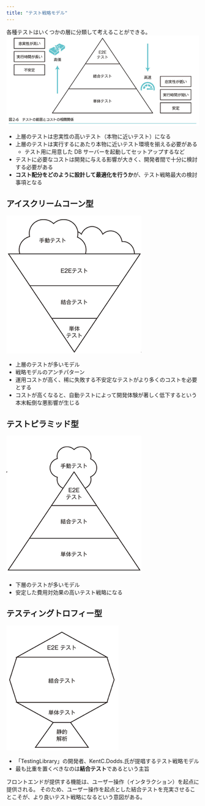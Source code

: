 ```yaml
---
title: "テスト戦略モデル"
---
```


各種テストはいくつかの層に分類して考えることができる。
![](/images/frontend-test-summary/relationship-between-test-coverage-and-cost.png)

- 上層のテストは忠実性の高いテスト（本物に近いテスト）になる
- 上層のテストは実行するにあたり本物に近いテスト環境を揃える必要がある
  - テスト用に用意した DB サーバーを起動してセットアップするなど
- テストに必要なコストは開発に与える影響が大きく、開発者間で十分に検討する必要がある
- **コスト配分をどのように設計して最適化を行うか**が、テスト戦略最大の検討事項となる

## アイスクリームコーン型

![](/images/frontend-test-summary/ice-cream-cone.png)

- 上層のテストが多いモデル
- 戦略モデルのアンチパターン
- 運用コストが高く、稀に失敗する不安定なテストがより多くのコストを必要とする
- コストが高くなると、自動テストによって開発体験が著しく低下するという本末転倒な悪影響が生じる

## テストピラミッド型

![](/images/frontend-test-summary/test-pyramid.png)

- 下層のテストが多いモデル
- 安定した費用対効果の高いテスト戦略になる

## テスティングトロフィー型

![](/images/frontend-test-summary/testing-trophy.png)

- 「TestingLibrary」の開発者、KentC.Dodds.氏が提唱するテスト戦略モデル
- 最も比重を置くべきなのは**結合テスト**であるという主旨

フロントエンドが提供する機能は、ユーザー操作（インタラクション）を起点に提供される。
そのため、ユーザー操作を起点とした結合テストを充実させることこそが、より良いテスト戦略になるという意図がある。
